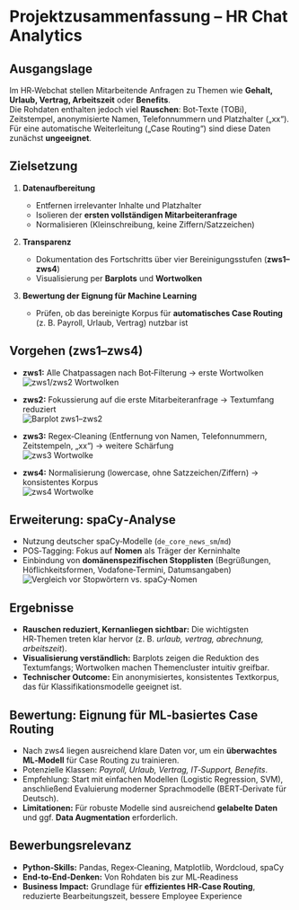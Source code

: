 # Projektzusammenfassung – HR Chat Analytics

## Ausgangslage
Im HR‑Webchat stellen Mitarbeitende Anfragen zu Themen wie **Gehalt, Urlaub, Vertrag, Arbeitszeit** oder **Benefits**.  
Die Rohdaten enthalten jedoch viel **Rauschen**: Bot‑Texte (TOBi), Zeitstempel, anonymisierte Namen, Telefonnummern und Platzhalter („xx“).  
Für eine automatische Weiterleitung („Case Routing“) sind diese Daten zunächst **ungeeignet**.

## Zielsetzung
1. **Datenaufbereitung**  
   - Entfernen irrelevanter Inhalte und Platzhalter  
   - Isolieren der **ersten vollständigen Mitarbeiteranfrage**  
   - Normalisieren (Kleinschreibung, keine Ziffern/Satzzeichen)  

2. **Transparenz**  
   - Dokumentation des Fortschritts über vier Bereinigungsstufen (**zws1–zws4**)  
   - Visualisierung per **Barplots** und **Wortwolken**  

3. **Bewertung der Eignung für Machine Learning**  
   - Prüfen, ob das bereinigte Korpus für **automatisches Case Routing** (z. B. Payroll, Urlaub, Vertrag) nutzbar ist

## Vorgehen (zws1–zws4)
- **zws1:** Alle Chatpassagen nach Bot‑Filterung → erste Wortwolken  
  ![zws1/zws2 Wortwolken](figures/Abb08_zws1_zws2_wordclouds.png)

- **zws2:** Fokussierung auf die erste Mitarbeiteranfrage → Textumfang reduziert  
  ![Barplot zws1–zws2](figures/Abb09_barplot_zws1_zws2.png)

- **zws3:** Regex‑Cleaning (Entfernung von Namen, Telefonnummern, Zeitstempeln, „xx“) → weitere Schärfung  
  ![zws3 Wortwolke](figures/Abb10_zws3_wordcloud.png)

- **zws4:** Normalisierung (lowercase, ohne Satzzeichen/Ziffern) → konsistentes Korpus  
  ![zws4 Wortwolke](figures/Abb11_zws4_wordcloud.png)

## Erweiterung: spaCy‑Analyse
- Nutzung deutscher spaCy‑Modelle (`de_core_news_sm`/`md`)  
- POS‑Tagging: Fokus auf **Nomen** als Träger der Kerninhalte  
- Einbindung von **domänenspezifischen Stopplisten** (Begrüßungen, Höflichkeitsformen, Vodafone‑Termini, Datumsangaben)  
  ![Vergleich vor Stopwörtern vs. spaCy‑Nomen](figures/Abb17_spaCy_nouns_vs_pre_wordcloud.png)

## Ergebnisse
- **Rauschen reduziert, Kernanliegen sichtbar:** Die wichtigsten HR‑Themen treten klar hervor (z. B. *urlaub, vertrag, abrechnung, arbeitszeit*).  
- **Visualisierung verständlich:** Barplots zeigen die Reduktion des Textumfangs; Wortwolken machen Themencluster intuitiv greifbar.  
- **Technischer Outcome:** Ein anonymisiertes, konsistentes Textkorpus, das für Klassifikationsmodelle geeignet ist.

## Bewertung: Eignung für ML‑basiertes Case Routing
- Nach zws4 liegen ausreichend klare Daten vor, um ein **überwachtes ML‑Modell** für Case Routing zu trainieren.  
- Potenzielle Klassen: *Payroll, Urlaub, Vertrag, IT‑Support, Benefits*.  
- Empfehlung: Start mit einfachen Modellen (Logistic Regression, SVM), anschließend Evaluierung moderner Sprachmodelle (BERT‑Derivate für Deutsch).  
- **Limitationen:** Für robuste Modelle sind ausreichend **gelabelte Daten** und ggf. **Data Augmentation** erforderlich.

## Bewerbungsrelevanz
- **Python‑Skills:** Pandas, Regex‑Cleaning, Matplotlib, Wordcloud, spaCy  
- **End‑to‑End‑Denken:** Von Rohdaten bis zur ML‑Readiness  
- **Business Impact:** Grundlage für **effizientes HR‑Case Routing**, reduzierte Bearbeitungszeit, bessere Employee Experience
